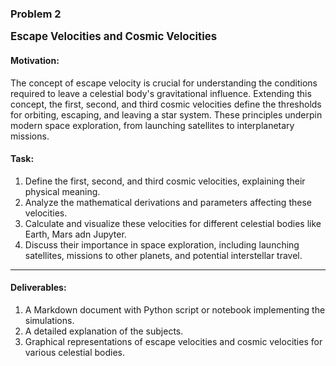 ### Problem 2

<span style="font-size: 1.2em; font-weight: bold;">Escape Velocities and Cosmic Velocities</span>

#### Motivation:

The concept of escape velocity is crucial for understanding the conditions required to leave a celestial body's gravitational influence. Extending this concept, the first, second, and third cosmic velocities define the thresholds for orbiting, escaping, and leaving a star system. These principles underpin modern space exploration, from launching satellites to interplanetary missions.

#### Task:

1. Define the first, second, and third cosmic velocities, explaining their physical meaning.
2. Analyze the mathematical derivations and parameters affecting these velocities.
3. Calculate and visualize these velocities for different celestial bodies like Earth, Mars adn Jupyter.
4. Discuss their importance in space exploration, including launching satellites, missions to other planets, and potential interstellar travel.

---

#### Deliverables:

1. A Markdown document with Python script or notebook implementing the simulations.
2. A detailed explanation of the subjects.
3. Graphical representations of escape velocities and cosmic velocities for various celestial bodies.